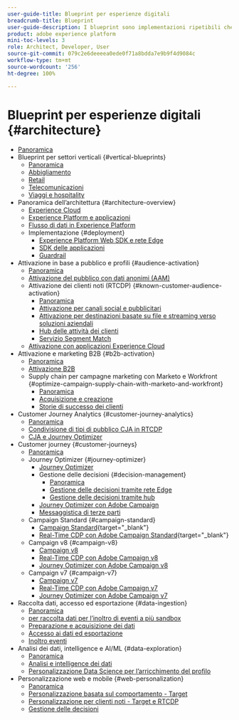 ```yaml
---
user-guide-title: Blueprint per esperienze digitali
breadcrumb-title: Blueprint
user-guide-description: I blueprint sono implementazioni ripetibili che permettono di risolvere problemi di business noti e contengono diagrammi di architettura, considerazioni tecniche e collegamenti alla documentazione pertinente.
product: adobe experience platform
mini-toc-levels: 3
role: Architect, Developer, User
source-git-commit: 079c2e6deeeea0ede0f71a8bdda7e9b9f4d9084c
workflow-type: tm+mt
source-wordcount: '256'
ht-degree: 100%

---
```



# Blueprint per esperienze digitali {#architecture}

+ [Panoramica](/help/blueprints/overview.md)
+ Blueprint per settori verticali {#vertical-blueprints}
   + [Panoramica](/help/blueprints/vertical-blueprints/overview.md)
   + [Abbigliamento](/help/blueprints/vertical-blueprints/apparel.md)
   + [Retail](/help/blueprints/vertical-blueprints/retail.md)
   + [Telecomunicazioni](/help/blueprints/vertical-blueprints/telecommunications.md)
   + [Viaggi e hospitality](/help/blueprints/vertical-blueprints/travel-hospitality.md)
+ Panoramica dell’architettura {#architecture-overview}
   + [Experience Cloud](/help/blueprints/experience-platform/experience-cloud.md)
   + [Experience Platform e applicazioni](/help/blueprints/experience-platform/platform-applications.md)
   + [Flusso di dati in Experience Platform](/help/blueprints/experience-platform/platform-data-flow.md)
   + Implementazione {#deployment}
      + [Experience Platform Web SDK e rete Edge](/help/blueprints/experience-platform/deployment/websdk.md)
      + [SDK delle applicazioni](/help/blueprints/experience-platform/deployment/appsdk.md)
      + [Guardrail](/help/blueprints/experience-platform/deployment/guardrails.md)
+ Attivazione in base a pubblico e profili {#audience-activation}
   + [Panoramica](/help/blueprints/audience-activation/overview.md)
   + [Attivazione del pubblico con dati anonimi    (AAM)](/help/blueprints/audience-activation/anonymous.md)
   + Attivazione dei clienti noti (RTCDP) {#known-customer-audience-activation}
      + [Panoramica](/help/blueprints/audience-activation/known.md)
      + [Attivazione per canali social e pubblicitari](/help/blueprints/audience-activation/advertising-activation.md)
      + [Attivazione per destinazioni basate su file e streaming verso soluzioni aziendali](/help/blueprints/audience-activation/enterprise-destinations.md)
      + [Hub delle attività dei clienti](/help/blueprints/audience-activation/customer-activity.md)
      + [Servizio Segment Match](/help/blueprints/audience-activation/segment-match.md)
   + [Attivazione con applicazioni Experience Cloud](/help/blueprints/audience-activation/platform-and-applications.md)
+ Attivazione e marketing B2B {#b2b-activation}
   + [Panoramica](/help/blueprints/b2b/overview.md)
   + [Attivazione B2B](/help/blueprints/b2b/b2bactivation.md)
   + Supply chain per campagne marketing con Marketo e Workfront {#optimize-campaign-supply-chain-with-marketo-and-workfront}
      + [Panoramica](/help/blueprints/b2b/campaign-supply-chain/overview.md)
      + [Acquisizione e creazione](/help/blueprints/b2b/campaign-supply-chain/intake-and-create.md)
      + [Storie di successo dei clienti](/help/blueprints/b2b/campaign-supply-chain/customer-success-stories.md)
+ Customer Journey Analytics {#customer-journey-analytics}
   + [Panoramica](/help/blueprints/customer-journey-analytics/overview.md)
   + [Condivisione di tipi di pubblico CJA in RTCDP](/help/blueprints/customer-journey-analytics/cja-rtcdp.md)
   + [CJA e Journey Optimizer](/help/blueprints/customer-journey-analytics/cja-ajo.md)
+ Customer journey {#customer-journeys}
   + [Panoramica](/help/blueprints/customer-journeys/overview.md)
   + Journey Optimizer {#journey-optimizer}
      + [Journey Optimizer](/help/blueprints/customer-journeys/journey-optimizer.md)
      + Gestione delle decisioni {#decision-management}
         + [Panoramica](/help/blueprints/customer-journeys/decision_management/decision-management-overview.md)
         + [Gestione delle decisioni tramite rete Edge](/help/blueprints/customer-journeys/decision_management/decision-management-edge.md)
         + [Gestione delle decisioni tramite hub](/help/blueprints/customer-journeys/decision_management/decision-management-hub.md)
      + [Journey Optimizer con Adobe Campaign](/help/blueprints/customer-journeys/ajo-and-campaign.md)
      + [Messaggistica di terze parti](/help/blueprints/customer-journeys/3rd-party-messaging.md)
   + Campaign Standard {#campaign-standard}
      + [Campaign Standard](https://experienceleague.adobe.com/docs/campaign-standard.html?lang=it){target="_blank"}
      + [Real-Time CDP con Adobe Campaign Standard](https://experienceleague.adobe.com/docs/campaign-standard/using/integrating-with-adobe-cloud/adobe-experience-platform/aep-sources-destinations/get-started-sources-destinations.html?lang=it){target="_blank"}
   + Campaign v8 {#campaign-v8}
      + [Campaign v8](/help/blueprints/customer-journeys/campaign-v8.md)
      + [Real-Time CDP con Adobe Campaign v8](/help/blueprints/customer-journeys/rtcdp-and-campaign-v8.md)
      + [Journey Optimizer con Adobe Campaign v8](/help/blueprints/customer-journeys/ajo-and-campaign-v8.md)
   + Campaign v7 {#campaign-v7}
      + [Campaign v7](/help/blueprints/customer-journeys/campaign-v7.md)
      + [Real-Time CDP con Adobe Campaign   v7](/help/blueprints/customer-journeys/rtcdp-and-campaign.md)
      + [Journey Optimizer con Adobe Campaign v7](/help/blueprints/customer-journeys/ajo-and-campaign-v7.md)
+ Raccolta dati, accesso ed esportazione {#data-ingestion}
   + [Panoramica](/help/blueprints/data-ingestion/overview.md)
   + [ per raccolta dati per l’inoltro di eventi a più sandbox](/help/blueprints/data-ingestion/multi-sandbox-event-forwarding.md)
   + [Preparazione e acquisizione dei dati](/help/blueprints/data-ingestion/ingestion.md)
   + [Accesso ai dati ed esportazione](/help/blueprints/data-ingestion/egress.md)
   + [Inoltro eventi](/help/blueprints/data-ingestion/server-side-collection.md)
+ Analisi dei dati, intelligence e AI/ML {#data-exploration}
   + [Panoramica](/help/blueprints/data-insights/overview.md)
   + [Analisi e intelligence dei dati](/help/blueprints/data-insights/analysis.md)
   + [Personalizzazione Data Science per l’arricchimento del profilo](/help/blueprints/data-insights/data-science.md)
+ Personalizzazione web e mobile {#web-personalization}
   + [Panoramica](/help/blueprints/web-personalization/overview.md)
   + [Personalizzazione basata sul comportamento   - Target](/help/blueprints/web-personalization/behavioral.md)
   + [Personalizzazione per clienti noti - Target e RTCDP](/help/blueprints/web-personalization/known-personalization.md)
   + [Gestione delle decisioni](/help/blueprints/web-personalization/decision-management-edge.md)